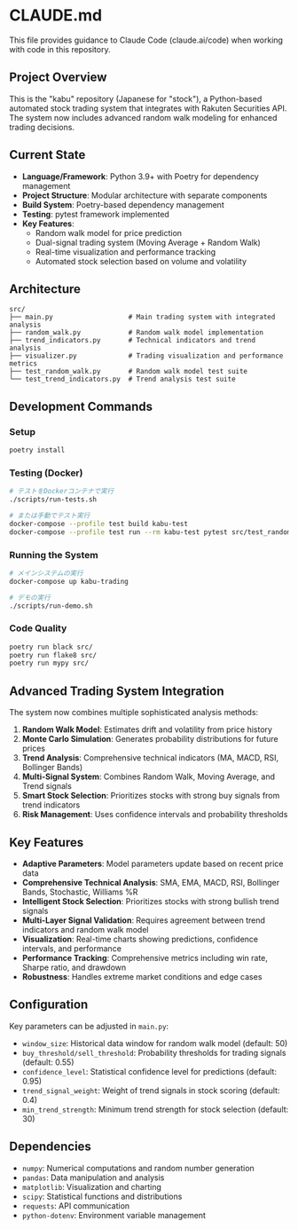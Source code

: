 # CLAUDE.md

This file provides guidance to Claude Code (claude.ai/code) when working with code in this repository.

## Project Overview

This is the "kabu" repository (Japanese for "stock"), a Python-based automated stock trading system that integrates with Rakuten Securities API. The system now includes advanced random walk modeling for enhanced trading decisions.

## Current State

- **Language/Framework**: Python 3.9+ with Poetry for dependency management
- **Project Structure**: Modular architecture with separate components
- **Build System**: Poetry-based dependency management
- **Testing**: pytest framework implemented
- **Key Features**: 
  - Random walk model for price prediction
  - Dual-signal trading system (Moving Average + Random Walk)
  - Real-time visualization and performance tracking
  - Automated stock selection based on volume and volatility

## Architecture

```
src/
├── main.py                   # Main trading system with integrated analysis
├── random_walk.py            # Random walk model implementation
├── trend_indicators.py       # Technical indicators and trend analysis
├── visualizer.py             # Trading visualization and performance metrics
├── test_random_walk.py       # Random walk model test suite
└── test_trend_indicators.py  # Trend analysis test suite
```

## Development Commands

### Setup
```bash
poetry install
```

### Testing (Docker)
```bash
# テストをDockerコンテナで実行
./scripts/run-tests.sh

# または手動でテスト実行
docker-compose --profile test build kabu-test
docker-compose --profile test run --rm kabu-test pytest src/test_random_walk.py -v
```

### Running the System
```bash
# メインシステムの実行
docker-compose up kabu-trading

# デモの実行
./scripts/run-demo.sh
```

### Code Quality
```bash
poetry run black src/
poetry run flake8 src/
poetry run mypy src/
```

## Advanced Trading System Integration

The system now combines multiple sophisticated analysis methods:

1. **Random Walk Model**: Estimates drift and volatility from price history
2. **Monte Carlo Simulation**: Generates probability distributions for future prices
3. **Trend Analysis**: Comprehensive technical indicators (MA, MACD, RSI, Bollinger Bands)
4. **Multi-Signal System**: Combines Random Walk, Moving Average, and Trend signals
5. **Smart Stock Selection**: Prioritizes stocks with strong buy signals from trend indicators
6. **Risk Management**: Uses confidence intervals and probability thresholds

## Key Features

- **Adaptive Parameters**: Model parameters update based on recent price data
- **Comprehensive Technical Analysis**: SMA, EMA, MACD, RSI, Bollinger Bands, Stochastic, Williams %R
- **Intelligent Stock Selection**: Prioritizes stocks with strong bullish trend signals
- **Multi-Layer Signal Validation**: Requires agreement between trend indicators and random walk model
- **Visualization**: Real-time charts showing predictions, confidence intervals, and performance
- **Performance Tracking**: Comprehensive metrics including win rate, Sharpe ratio, and drawdown
- **Robustness**: Handles extreme market conditions and edge cases

## Configuration

Key parameters can be adjusted in `main.py`:
- `window_size`: Historical data window for random walk model (default: 50)
- `buy_threshold/sell_threshold`: Probability thresholds for trading signals (default: 0.55)
- `confidence_level`: Statistical confidence level for predictions (default: 0.95)
- `trend_signal_weight`: Weight of trend signals in stock scoring (default: 0.4)
- `min_trend_strength`: Minimum trend strength for stock selection (default: 30)

## Dependencies

- `numpy`: Numerical computations and random number generation
- `pandas`: Data manipulation and analysis
- `matplotlib`: Visualization and charting
- `scipy`: Statistical functions and distributions
- `requests`: API communication
- `python-dotenv`: Environment variable management